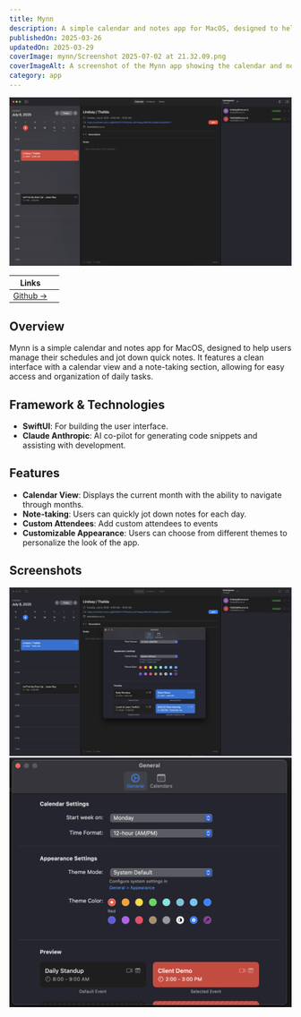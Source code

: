 ```yaml
---
title: Mynn
description: A simple calendar and notes app for MacOS, designed to help users manage their schedules and jot down quick notes.
publishedOn: 2025-03-26
updatedOn: 2025-03-29
coverImage: mynn/Screenshot 2025-07-02 at 21.32.09.png
coverImageAlt: A screenshot of the Mynn app showing the calendar and note-taking interface.
category: app
---
```


![Screenshot 2025-07-02 at 21.32.09.png](<mynn/Screenshot 2025-07-02 at 21.32.09.png>)

| Links | |
| ------ | ------- |
| [Github →](https://github.com/thalida/mynn) | |


## Overview

Mynn is a simple calendar and notes app for MacOS, designed to help users manage their schedules and jot down quick notes. It features a clean interface with a calendar view and a note-taking section, allowing for easy access and organization of daily tasks.


## Framework & Technologies

- **SwiftUI**: For building the user interface.
- **Claude Anthropic**: AI co-pilot for generating code snippets and assisting with development.


## Features

- **Calendar View**: Displays the current month with the ability to navigate through months.
- **Note-taking**: Users can quickly jot down notes for each day.
- **Custom Attendees**: Add custom attendees to events
- **Customizable Appearance**: Users can choose from different themes to personalize the look of the app.


## Screenshots

![Screenshot 2025-07-02 at 21.33.09](<mynn/Screenshot 2025-07-02 at 21.33.09.png>)
![Screenshot 2025-07-02 at 21.32.31.png](<mynn/Screenshot 2025-07-02 at 21.32.31.png>)
